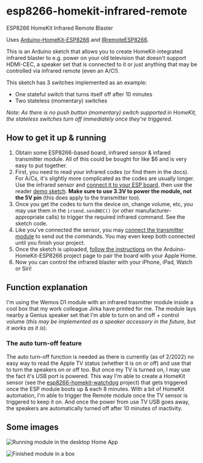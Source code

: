 # esp8266-homekit-infrared-remote
ESP8266 HomeKit Infrared Remote Blaster

Uses [Arduino-HomeKit-ESP8266](https://github.com/Mixiaoxiao/Arduino-HomeKit-ESP8266) and [IRremoteESP8266](https://github.com/crankyoldgit/IRremoteESP8266).

This is an Arduino sketch that allows you to create HomeKit-integrated infrared blaster to e.g. power on your old television that doesn't support HDMI-CEC, a speaker set that is connected to it or just anything that may be controlled via infrared remote (even an A/C!).

This sketch has 3 switches implemented as an example:
- One stateful switch that turns itself off after 10 minutes
- Two stateless (momentary) switches

*Note: As there is no push button (momentary) switch supported in HomeKit, the stateless switches turn off immediately once they're triggered.*

## How to get it up & running

1. Obtain some ESP8266-based board, infrared sensor & infared transmitter module. All of this could be bought for like $6 and is very easy to put together.
2. First, you need to read your infrared codes (or find them in the docs). For A/Cs, it's slightly more complicated as the codes are usually longer. Use the infrared sensor and [connect it to your ESP board](https://www.makerguides.com/ir-receiver-remote-arduino-tutorial/), then use the reader [demo sketch](https://github.com/crankyoldgit/IRremoteESP8266/tree/master/examples/IRrecvDumpV3). **Make sure to use 3.3V to power the module, not the 5V pin** (this does apply to the transmitter too).
3. Once you get the codes to turn the device on, change volume, etc, you may use them in the `irsend.sendNEC()` (or other manufacturer-appropriate calls) to trigger the required infrared command. See the sketch code.
4. Like you've connected the sensor, you may [connect the transmitter module](https://osoyoo.com/2017/11/05/arduino-lesson-infrared-transmitting-module-and-infrared-receiving-module/) to send out the commands. You may even keep both connected until you finish your project.
5. Once the sketch is uploaded, [follow the instructions](https://github.com/Mixiaoxiao/Arduino-HomeKit-ESP8266#usage) on the Arduino-HomeKit-ESP8266 project page to pair the board with your Apple Home.
6. Now you can control the infrared blaster with your iPhone, iPad, Watch or Siri!

## Function explanation

I'm using the Wemos D1 module with an infrared trasmitter module inside a cool box that my work colleague Jirka have printed for me. The module lays nearby a Genius speaker set that I'm able to turn on and off + control volume (*this may be implemented as a speaker accessory in the future, but it works as it is*).

### The auto turn-off feature

The auto turn-off function is needed as there is currently (as of 2/2022) no easy way to read the Apple TV status (whether it is on or off) and use that to turn the speakers on or off too. But once my TV is turned on, I may use the fact it's USB port is powered. This way I'm able to create a HomeKit sensor (see the [esp8266-homekit-watchdog](https://github.com/grmelacz/esp8266-homekit-watchdog) project) that gets triggered once the ESP module boots up & each 8 minutes. With a bit of HomeKit automation, I'm able to trigger the Remote module once the TV sensor is triggered to keep it on. And once the power from use TV USB goes away, the speakers are automatically turned off after 10 minutes of inactivity.

## Some images

![Running module in the desktop Home App](https://user-images.githubusercontent.com/41264018/154341007-382e067c-13fc-4caa-958a-9e29032b54e2.png)

![Finished module in a box](https://user-images.githubusercontent.com/41264018/154341320-2f735f8d-6c69-4911-bb40-e2b1ff098873.jpg)
